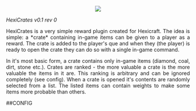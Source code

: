 <p align="center">
  <img src="http://i.imgur.com/JHDNWgQ.png"/>
</p>

_HexiCrates v0.1 rev 0_

<p style="text-align:justify">
HexiCrates is a very simple reward plugin created for Hexicraft. The idea is simple:
a *crate* containing in-game items can be given to a player as a reward. The crate is
added to the player's que and when they (the player) is ready to open the crate
they can do so with a single in-game command.
</p>

<p style="text-align:justify">
In it's most basic form, a crate contains only in-game items (diamond, coal, dirt,
stone etc.). Crates are ranked - the more valuable a crate is the more valuable the
items in it are. This ranking is arbitrary and can be ignored completely (see config).
When a crate is opened it's contents are randomly selected from a list. The listed
items can contain weights to make some items more probable than others.
</p>

##CONFIG